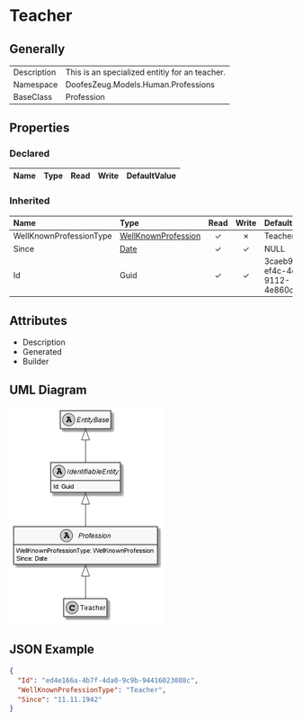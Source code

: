 ﻿# Teacher

## Generally

|||
|:-|:-|
|Description|This is an specialized entitiy for an teacher.|
|Namespace|DoofesZeug.Models.Human.Professions|
|BaseClass|Profession|

## Properties

### Declared

|Name|Type|Read|Write|DefaultValue|
|:---|:---|:--:|:---:|:-----------|

### Inherited

|Name|Type|Read|Write|DefaultValue|
|:---|:---|:--:|:---:|:-----------|
|WellKnownProfessionType|[WellKnownProfession](../../Enumerations/DoofesZeug.Models.Human.Professions/WellKnownProfession.md)|&#x2713;|&#x2717;|Teacher|
|Since|[Date](../../Models/DoofesZeug.Models.DateAndTime/Date.md)|&#x2713;|&#x2713;|NULL|
|Id|Guid|&#x2713;|&#x2713;|3caeb9e1-ef4c-4d87-9112-4e860cfe3f44|

## Attributes

- Description
- Generated
- Builder

## UML Diagram

![Teacher.png](./Teacher.png "Teacher")

## JSON Example

```json
{
  "Id": "ed4e166a-4b7f-4da0-9c9b-94416023088c",
  "WellKnownProfessionType": "Teacher",
  "Since": "11.11.1942"
}
```

